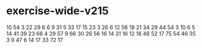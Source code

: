 # exercise-wide-v215
10
54
3
22
29
6
6
9
31
5
33
17
15
23
3
26
6
12
56
18
21
34
29
44
54
3
10
6
5
14
41
39
23
66
4
29
57
9
66
30
26
56
16
14
31
16
12
18
46
52
17
75
54
46
35
3
9
47
6
14
17
33
72
17
